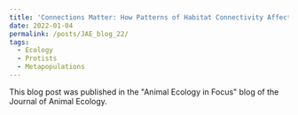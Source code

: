 ```yaml
---
title: 'Connections Matter: How Patterns of Habitat Connectivity Affect Population Dynamics'
date: 2022-01-04
permalink: /posts/JAE_blog_22/
tags:
  - Ecology
  - Protists
  - Metapopulations
---
```


This blog post was published in the "Animal Ecology in Focus" blog of the Journal of Animal Ecology.
<a href='https://animalecologyinfocus.com/2022/01/04/connections-matter-how-patterns-of-habitat-connectivity-affect-population-dynamics/'>
